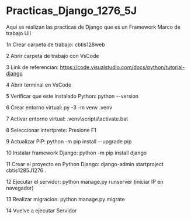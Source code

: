 # Practicas_Django_1276_5J
Aquí se realizan las practicas de Django que es un  Framework Marco de trabajo UII

1n Crear carpeta de trabajo: cbtis128web 

2 Abrir carpeta de trabajo con VsCode

3 Link de referencian: https://code.visualstudio.com/docs/python/tutorial-django

4 Abrir terminal en VsCode 

5 Verificar que este instalado Python: python --version

6 Crear entorno virtual: py -3 -m venv .venv

7 Activar entorno virtual: .venv\scripts\activate.bat

8 Seleccionar intertprete: Presione F1

9 Actualizar PiP: python -m pip install --upgrade pip

10 Instalar framework Django: python -m pip install django

11 Crear el proyecto en Python Django: django-admin startproject cbtis1285J1276 . 

12 Ejecutar el servidor: python manage.py runserver (iniciar IP en navegador)

13 Realizar migracion: python manage.py migrate 

14 Vuelve a ejecutar Servidor 
